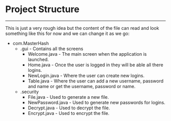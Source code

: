 # Project Structure
---
This is just a very rough idea but the content of the file can read and look something like this for now and we can change it as we go:

- com.MasterHash
	- .gui - Contains all the screens
		- Welcome.java - The main screen when the application is launched.
		- Home.java - Once the user is logged in they will be able all there logins.
		- NewLogin.java - Where the user can create new logins.
		- Table.java - Where the user can add a new username, password and name or get the username, password or name.
	- .security
		- File.java - Used to generate a new file.
		- NewPassword.java - Used to generate new passwords for logins.
		- Decrypt.java - Used to decrypt the file.
		- Encrypt.java - Used to encrypt the file.
		
